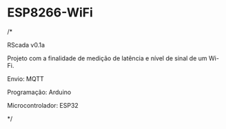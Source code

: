 # ESP8266-WiFi
/*

RScada v0.1a

Projeto com a finalidade de medição de latência e nível de sinal de um Wi-Fi.

Envio: MQTT

Programação: Arduino

Microcontrolador: ESP32


*/